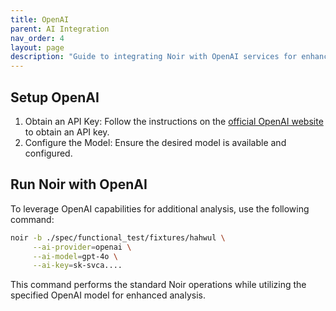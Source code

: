 ```yaml
---
title: OpenAI
parent: AI Integration
nav_order: 4
layout: page
description: "Guide to integrating Noir with OpenAI services for enhanced endpoint analysis capabilities"
---
```


## Setup OpenAI

1. Obtain an API Key: Follow the instructions on the [official OpenAI website](https://openai.com/api/) to obtain an API key.
2. Configure the Model: Ensure the desired model is available and configured.

## Run Noir with OpenAI

To leverage OpenAI capabilities for additional analysis, use the following command:

```bash
noir -b ./spec/functional_test/fixtures/hahwul \
     --ai-provider=openai \
     --ai-model=gpt-4o \
     --ai-key=sk-svca....
```

This command performs the standard Noir operations while utilizing the specified OpenAI model for enhanced analysis.
